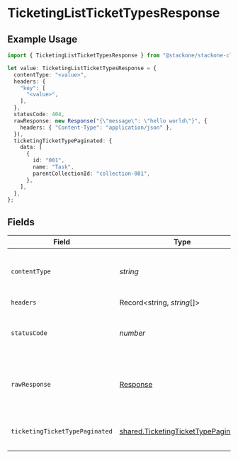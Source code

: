 # TicketingListTicketTypesResponse

## Example Usage

```typescript
import { TicketingListTicketTypesResponse } from "@stackone/stackone-client-ts/sdk/models/operations";

let value: TicketingListTicketTypesResponse = {
  contentType: "<value>",
  headers: {
    "key": [
      "<value>",
    ],
  },
  statusCode: 404,
  rawResponse: new Response("{\"message\": \"hello world\"}", {
    headers: { "Content-Type": "application/json" },
  }),
  ticketingTicketTypePaginated: {
    data: [
      {
        id: "001",
        name: "Task",
        parentCollectionId: "collection-001",
      },
    ],
  },
};
```

## Fields

| Field                                                                                             | Type                                                                                              | Required                                                                                          | Description                                                                                       |
| ------------------------------------------------------------------------------------------------- | ------------------------------------------------------------------------------------------------- | ------------------------------------------------------------------------------------------------- | ------------------------------------------------------------------------------------------------- |
| `contentType`                                                                                     | *string*                                                                                          | :heavy_check_mark:                                                                                | HTTP response content type for this operation                                                     |
| `headers`                                                                                         | Record<string, *string*[]>                                                                        | :heavy_check_mark:                                                                                | N/A                                                                                               |
| `statusCode`                                                                                      | *number*                                                                                          | :heavy_check_mark:                                                                                | HTTP response status code for this operation                                                      |
| `rawResponse`                                                                                     | [Response](https://developer.mozilla.org/en-US/docs/Web/API/Response)                             | :heavy_check_mark:                                                                                | Raw HTTP response; suitable for custom response parsing                                           |
| `ticketingTicketTypePaginated`                                                                    | [shared.TicketingTicketTypePaginated](../../../sdk/models/shared/ticketingtickettypepaginated.md) | :heavy_minus_sign:                                                                                | The list of ticket types was retrieved.                                                           |
